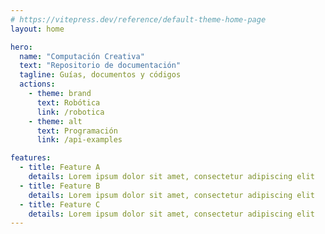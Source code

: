```yaml
---
# https://vitepress.dev/reference/default-theme-home-page
layout: home

hero:
  name: "Computación Creativa"
  text: "Repositorio de documentación"
  tagline: Guías, documentos y códigos
  actions:
    - theme: brand
      text: Robótica
      link: /robotica
    - theme: alt
      text: Programación
      link: /api-examples

features:
  - title: Feature A
    details: Lorem ipsum dolor sit amet, consectetur adipiscing elit
  - title: Feature B
    details: Lorem ipsum dolor sit amet, consectetur adipiscing elit
  - title: Feature C
    details: Lorem ipsum dolor sit amet, consectetur adipiscing elit
---
```


